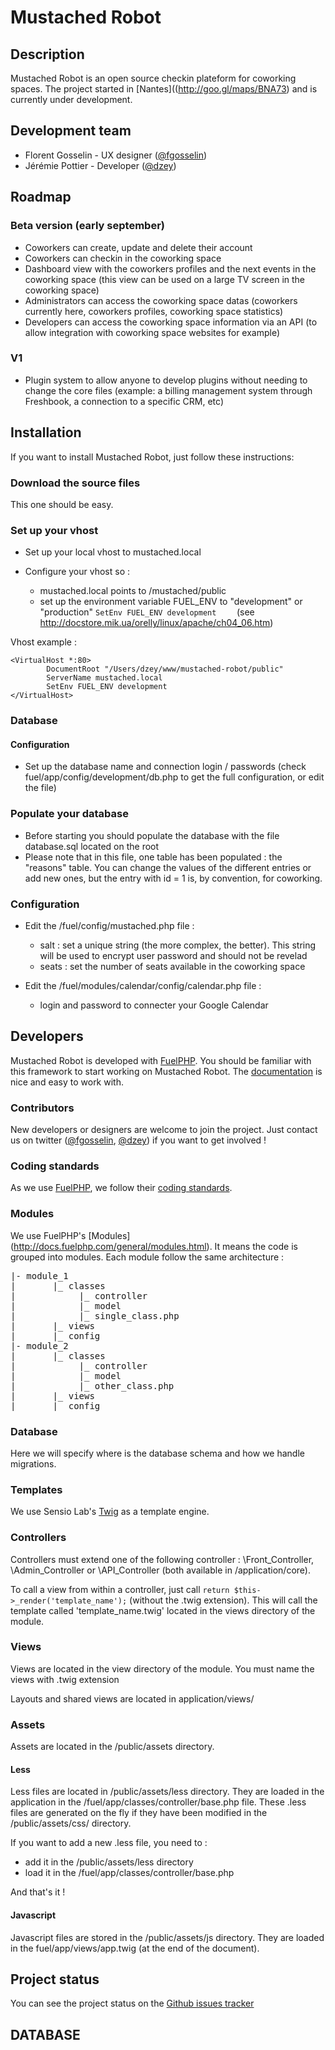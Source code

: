 # Mustached Robot

## Description

Mustached Robot is an open source checkin plateform for coworking spaces. The project started in [Nantes]((http://goo.gl/maps/BNA73) and is currently under development.

## Development team

* Florent Gosselin - UX designer ([@fgosselin](http://twitter.com/fgosselin))
* Jérémie Pottier - Developer ([@dzey](http://twitter.com/dzey))

## Roadmap

### Beta version (early september)

* Coworkers can create, update and delete their account
* Coworkers can checkin in the coworking space
* Dashboard view with the coworkers profiles and the next events in the coworking space (this view can be used on a large TV screen in the coworking space)
* Administrators can access the coworking space datas (coworkers currently here, coworkers profiles, coworking space statistics)
* Developers can access the coworking space information via an API (to allow integration with coworking space websites for example)

### V1

* Plugin system to allow anyone to develop plugins without needing to change the core files (example: a billing management system through Freshbook, a connection to a specific CRM, etc)

## Installation

If you want to install Mustached Robot, just follow these instructions:

### Download the source files

This one should be easy.

### Set up your vhost

* Set up your local vhost to mustached.local 
* Configure your vhost so :

  * mustached.local points to /mustached/public
  * set up the environment variable FUEL_ENV to "development" or "production" ```SetEnv FUEL_ENV development	``` (see http://docstore.mik.ua/orelly/linux/apache/ch04_06.htm)

Vhost example : 

```
<VirtualHost *:80>
        DocumentRoot "/Users/dzey/www/mustached-robot/public"
        ServerName mustached.local
		SetEnv FUEL_ENV development		
</VirtualHost>
```

### Database

#### Configuration 

* Set up the database name and connection login / passwords (check fuel/app/config/development/db.php to get the full configuration, or edit the file)

### Populate your database

* Before starting you should populate the database with the file database.sql located on the root
* Please note that in this file, one table has been populated : the "reasons" table. You can change the values of the different entries or add new ones, but the entry with id = 1 is, by convention, for coworking.

### Configuration

* Edit the /fuel/config/mustached.php file :

  * salt : set a unique string (the more complex, the better). This string will be used to encrypt user password and should not be revelad
  * seats : set the number of seats available in the coworking space

* Edit the /fuel/modules/calendar/config/calendar.php file :
  * login and password to connecter your Google Calendar

## Developers

Mustached Robot is developed with [FuelPHP](http://fuelphp.com). You should be familiar with this framework to start working on Mustached Robot. The [documentation](http://docs.fuelphp.com/) is nice and easy to work with.

### Contributors

New developers or designers are welcome to join the project. Just contact us on twitter ([@fgosselin](http://twitter.com/fgosselin), [@dzey](http://twitter.com/dzey)) if you want to get involved !

### Coding standards

As we use [FuelPHP](http://fuelphp.com), we follow their [coding standards](http://docs.fuelphp.com/general/coding_standards.html).

### Modules

We use FuelPHP's [Modules] (http://docs.fuelphp.com/general/modules.html). It means the code is grouped into modules. Each module follow the same architecture :

<pre>
|- module_1
|       |_ classes
|            |_ controller
|            |_ model
|            |_ single_class.php
|       |_ views
|       |_ config
|- module_2
|       |_ classes
|            |_ controller
|            |_ model
|            |_ other_class.php
|       |_ views
|       |_ config
</pre>

### Database ###

Here we will specify where is the database schema and how we handle migrations.

### Templates

We use Sensio Lab's [Twig](http://twig.sensiolabs.org) as a template engine.

### Controllers

Controllers must extend one of the following controller : \Front_Controller, \Admin_Controller or \API_Controller (both available in /application/core).

To call a view from within a controller, just call ```return $this->_render('template_name');``` (without the .twig extension). This will call the template called 'template_name.twig' located in the views directory of the module.

### Views

Views are located in the view directory of the module. You must name the views with .twig extension

Layouts and shared views are located in application/views/

### Assets

Assets are located in the /public/assets directory.

#### Less

Less files are located in /public/assets/less directory. They are loaded in the application in the /fuel/app/classes/controller/base.php file. These .less files are generated on the fly if they have been modified in the /public/assets/css/ directory.

If you want to add a new .less file, you need to :
* add it in the /public/assets/less directory
* load it in the /fuel/app/classes/controller/base.php

And that's it !

#### Javascript

Javascript files are stored in the /public/assets/js directory. They are loaded in the fuel/app/views/app.twig (at the end of the document).

## Project status

You can see the project status on the [Github issues tracker](https://github.com/cantineNantes/mustached-robot/issues?milestone=1&state=open)

## DATABASE
